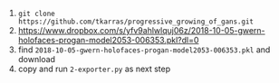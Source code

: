 1. `git clone https://github.com/tkarras/progressive_growing_of_gans.git`
2. https://www.dropbox.com/s/yfv9ahlwlquj06z/2018-10-05-gwern-holofaces-progan-model2053-006353.pkl?dl=0
3. find `2018-10-05-gwern-holofaces-progan-model2053-006353.pkl` and download
4. copy and run `2-exporter.py` as next step
